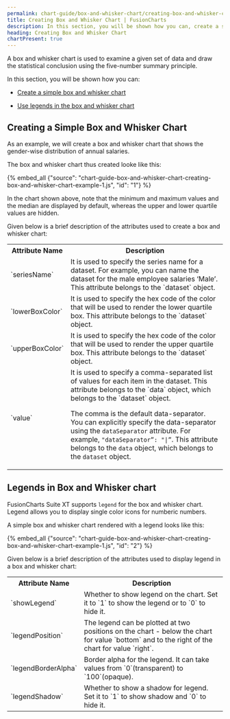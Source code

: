 ```yaml
---
permalink: chart-guide/box-and-whisker-chart/creating-box-and-whisker-chart.html
title: Creating Box and Whisker Chart | FusionCharts
description: In this section, you will be shown how you can, create a simple box and whisker chart and use legends in the box and whisker chart.
heading: Creating Box and Whisker Chart
chartPresent: true
---
```


A box and whisker chart is used to examine a given set of data and draw the statistical conclusion using the five-number summary principle.

In this section, you will be shown how you can:

* <a href="{{ site.baseurl }}chart-guide/box-and-whisker-chart/creating-box-and-whisker-chart.html#creating-a-simple-box-and-whisker-chart">Create a simple box and whisker chart</a>

* <a href="{{ site.baseurl }}chart-guide/box-and-whisker-chart/creating-box-and-whisker-chart.html#legends-in-box-and-whisker-chart">Use legends in the box and whisker chart</a>


## Creating a Simple Box and Whisker Chart

As an example, we will create a box and whisker chart that shows the gender-wise distribution of annual salaries.

The box and whisker chart thus created looke like this:

{% embed_all {"source": "chart-guide-box-and-whisker-chart-creating-box-and-whisker-chart-example-1.js", "id": "1"} %}

In the chart shown above, note that the minimum and maximum values and the median are displayed by default, whereas the upper and lower quartile values are hidden.

Given below is a brief description of the attributes used to create a box and whisker chart:

<table>
  <tr>
    <th>Attribute Name</th>
    <th>Description</th>
  </tr>
  <tr>
    <td>`seriesName`</td>
    <td>It is used to specify the series name for a dataset. For example, you can name the dataset for the male employee salaries ‘Male’. This attribute belongs to the `dataset` object.</td>
  </tr>
  <tr>
    <td>`lowerBoxColor`</td>
    <td>It is used to specify the hex code of the color that will be used to render the lower quartile box. This attribute belongs to the `dataset` object.</td>
  </tr>
  <tr>
    <td>`upperBoxColor`</td>
    <td>It is used to specify the hex code of the color that will be used to render the upper quartile box. This attribute belongs to the `dataset` object.</td>
  </tr>
  <tr>
    <td>`value`</td>
    <td>It is used to specify a comma-separated list of values for each item in the dataset. This attribute belongs to the `data` object, which belongs to the `dataset` object.

The comma is the default data-separator. You can explicitly specify the data-separator using the `dataSeparator` attribute. For example, `"dataSeparator”: "|”`. This attribute belongs to the `data` object, which belongs to the `dataset` object.</td>
  </tr>
</table>


## Legends in Box and Whisker chart

FusionCharts Suite XT supports `legend` for the box and whisker chart. Legend allows you to display single color icons for numberic numbers.

A simple box and whisker chart rendered with a legend looks like this:

{% embed_all {"source": "chart-guide-box-and-whisker-chart-creating-box-and-whisker-chart-example-1.js", "id": "2"} %}

Given below is a brief description of the attributes used to display legend in a box and whisker chart:

<table>
  <tr>
    <th>Attribute Name</th>
    <th>Description</th>
  </tr>
  <tr>
    <td>`showLegend`</td>
    <td>Whether to show legend on the chart. Set it to `1` to show the legend or to `0` to hide it.</td>
  </tr>
  <tr>
    <td>`legendPosition`</td>
    <td>The legend can be plotted at two positions on the chart - below the chart for value `bottom` and to the right of the chart for value `right`.</td>
  </tr>
  <tr>
    <td>`legendBorderAlpha`</td>
    <td>Border alpha for the legend. It can take values from `0`(transparent) to `100`(opaque).</td>
  </tr>
  <tr>
    <td>`legendShadow`</td>
    <td>Whether to show a shadow for legend. Set it to `1` to show shadow and `0` to hide it.</td>
  </tr>
</table>